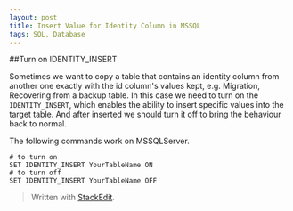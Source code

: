```yaml
---
layout: post
title: Insert Value for Identity Column in MSSQL
tags: SQL, Database
---
```


##Turn on IDENTITY_INSERT

Sometimes we want to copy a table that contains an identity column from another one exactly with the id column's values kept, e.g. Migration, Recovering from a backup table. In this case we need to turn on the `IDENTITY_INSERT`, which enables the ability to insert specific values into the target table. And after inserted we should turn it off to bring the behaviour back to normal.

The following commands work on MSSQLServer.

    # to turn on
    SET IDENTITY_INSERT YourTableName ON
    # to turn off
    SET IDENTITY_INSERT YourTableName OFF

> Written with [StackEdit](https://stackedit.io/).